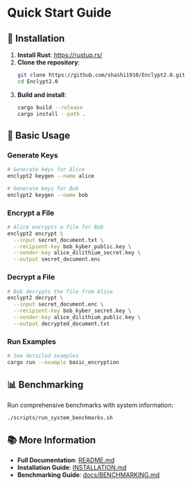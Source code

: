 # Quick Start Guide

## 🚀 Installation

1. **Install Rust**: https://rustup.rs/
2. **Clone the repository**:
   ```bash
   git clone https://github.com/shashi1910/Enclypt2.0.git
   cd Enclypt2.0
   ```
3. **Build and install**:
   ```bash
   cargo build --release
   cargo install --path .
   ```

## 🎯 Basic Usage

### Generate Keys
```bash
# Generate keys for Alice
enclypt2 keygen --name alice

# Generate keys for Bob  
enclypt2 keygen --name bob
```

### Encrypt a File
```bash
# Alice encrypts a file for Bob
enclypt2 encrypt \
  --input secret_document.txt \
  --recipient-key bob_kyber_public.key \
  --sender-key alice_dilithium_secret.key \
  --output secret_document.enc
```

### Decrypt a File
```bash
# Bob decrypts the file from Alice
enclypt2 decrypt \
  --input secret_document.enc \
  --recipient-key bob_kyber_secret.key \
  --sender-key alice_dilithium_public.key \
  --output decrypted_document.txt
```

### Run Examples
```bash
# See detailed examples
cargo run --example basic_encryption
```

## 📊 Benchmarking

Run comprehensive benchmarks with system information:
```bash
./scripts/run_system_benchmarks.sh
```

## 📚 More Information

- **Full Documentation**: [README.md](README.md)
- **Installation Guide**: [INSTALLATION.md](INSTALLATION.md)
- **Benchmarking Guide**: [docs/BENCHMARKING.md](docs/BENCHMARKING.md)

